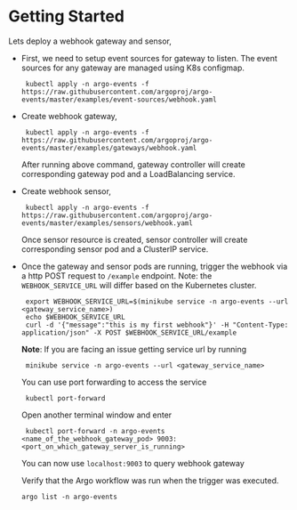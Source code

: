# Getting Started

Lets deploy a webhook gateway and sensor,

 * First, we need to setup event sources for gateway to listen. The event sources for any gateway are managed using K8s configmap.
   
        kubectl apply -n argo-events -f https://raw.githubusercontent.com/argoproj/argo-events/master/examples/event-sources/webhook.yaml 
   
 * Create webhook gateway, 
 
        kubectl apply -n argo-events -f https://raw.githubusercontent.com/argoproj/argo-events/master/examples/gateways/webhook.yaml
    
   After running above command, gateway controller will create corresponding gateway pod and a LoadBalancing service.
 
 * Create webhook sensor,

        kubectl apply -n argo-events -f https://raw.githubusercontent.com/argoproj/argo-events/master/examples/sensors/webhook.yaml
    
   Once sensor resource is created, sensor controller will create corresponding sensor pod and a ClusterIP service. 
    
 * Once the gateway and sensor pods are running, trigger the webhook via a http POST request to `/example` endpoint.
   Note: the `WEBHOOK_SERVICE_URL` will differ based on the Kubernetes cluster.

        export WEBHOOK_SERVICE_URL=$(minikube service -n argo-events --url <gateway_service_name>)
        echo $WEBHOOK_SERVICE_URL
        curl -d '{"message":"this is my first webhook"}' -H "Content-Type: application/json" -X POST $WEBHOOK_SERVICE_URL/example
 
   <b>Note</b>: 
   If you are facing an issue getting service url by running 
        
        minikube service -n argo-events --url <gateway_service_name>
        
   You can use port forwarding to access the service

        kubectl port-forward
        
   Open another terminal window and enter 
   
        kubectl port-forward -n argo-events <name_of_the_webhook_gateway_pod> 9003:<port_on_which_gateway_server_is_running>
   
   You can now use `localhost:9003` to query webhook gateway
   
   Verify that the Argo workflow was run when the trigger was executed.

       argo list -n argo-events
